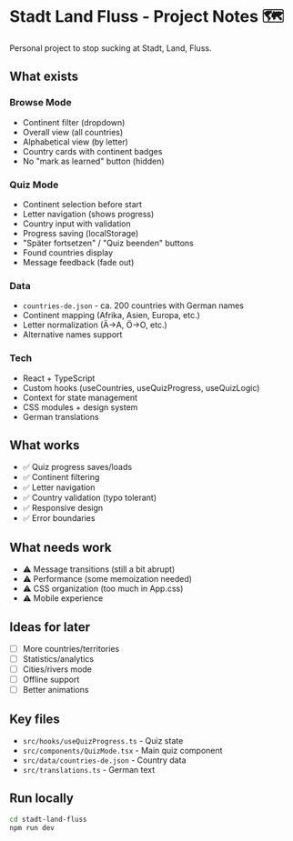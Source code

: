 # Stadt Land Fluss - Project Notes 🗺️

Personal project to stop sucking at Stadt, Land, Fluss.

## What exists

### Browse Mode
- Continent filter (dropdown)
- Overall view (all countries)
- Alphabetical view (by letter)
- Country cards with continent badges
- No "mark as learned" button (hidden)

### Quiz Mode  
- Continent selection before start
- Letter navigation (shows progress)
- Country input with validation
- Progress saving (localStorage)
- "Später fortsetzen" / "Quiz beenden" buttons
- Found countries display
- Message feedback (fade out)

### Data
- `countries-de.json` - ca. 200 countries with German names
- Continent mapping (Afrika, Asien, Europa, etc.)
- Letter normalization (Ä→A, Ö→O, etc.)
- Alternative names support

### Tech
- React + TypeScript
- Custom hooks (useCountries, useQuizProgress, useQuizLogic)
- Context for state management
- CSS modules + design system
- German translations

## What works
- ✅ Quiz progress saves/loads
- ✅ Continent filtering
- ✅ Letter navigation
- ✅ Country validation (typo tolerant)
- ✅ Responsive design
- ✅ Error boundaries

## What needs work
- ⚠️ Message transitions (still a bit abrupt)
- ⚠️ Performance (some memoization needed)
- ⚠️ CSS organization (too much in App.css)
- ⚠️ Mobile experience

## Ideas for later
- [ ] More countries/territories
- [ ] Statistics/analytics
- [ ] Cities/rivers mode
- [ ] Offline support
- [ ] Better animations

## Key files
- `src/hooks/useQuizProgress.ts` - Quiz state
- `src/components/QuizMode.tsx` - Main quiz component
- `src/data/countries-de.json` - Country data
- `src/translations.ts` - German text

## Run locally
```bash
cd stadt-land-fluss
npm run dev
```

